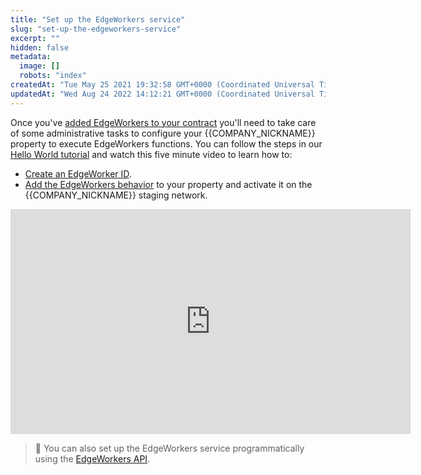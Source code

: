 ```yaml
---
title: "Set up the EdgeWorkers service"
slug: "set-up-the-edgeworkers-service"
excerpt: ""
hidden: false
metadata: 
  image: []
  robots: "index"
createdAt: "Tue May 25 2021 19:32:58 GMT+0000 (Coordinated Universal Time)"
updatedAt: "Wed Aug 24 2022 14:12:21 GMT+0000 (Coordinated Universal Time)"
---
```

Once you've [added EdgeWorkers to your contract](add-edgeworkers-to-contract.md) you'll need to take care of some administrative tasks to configure your {{COMPANY_NICKNAME}} property to execute EdgeWorkers functions. You can follow the steps in our [Hello World tutorial](hello-world-edgeworkers-management-application.md) and watch this five minute video to learn how to:

- [Create an EdgeWorker ID](create-an-edgeworker-id.md).
- [Add the EdgeWorkers behavior](add-the-edgeworkers-behavior.md) to your property and activate it on the {{COMPANY_NICKNAME}} staging network.
<iframe width="640" height="360" src="https://www.youtube.com/embed/Koyobkwi1KI" title="YouTube video player" frameborder="0" allow="accelerometer; autoplay; clipboard-write; encrypted-media; gyroscope; picture-in-picture" allowfullscreen></iframe>


> 📘 You can also set up the EdgeWorkers service programmatically using the [EdgeWorkers API](https://techdocs.akamai.com/edgeworkers/reference/api).
